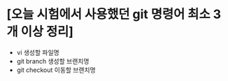 # [오늘 시험에서 사용했던 git 명령어 최소 3개 이상 정리]
   * vi 생성할 파일명
   * git branch 생성할 브랜치명
   * git checkout 이동할 브랜치명

